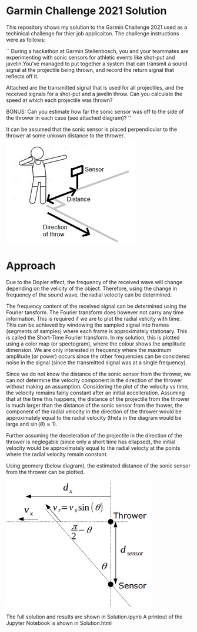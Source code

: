 
# Garmin Challenge 2021 Solution

This repository shows my solution to the Garmin Challenge 2021 used as a techinical challenge for thier job applicaiton. The challenge instructions were as follows:

``
During a hackathon at Garmin Stellenbosch, you and your teammates are experimenting with sonic sensors for
athletic events like shot-put and javelin.You've managed to put together a system that can transmit a
sound signal at the projectile being thrown, and record the return signal that reflects off it.

Attached are the transmitted signal that is used for all projectiles, and the received signals for a shot-put
and a javelin throw. Can you calculate the speed at which each projectile was thrown?

BONUS: Can you estimate how far the sonic sensor was off to the side of the thrower in each case (see
attached diagram)?
''

It can be assumed that the sonic sensor is placed perpendicular to the thrower at some unkown distance to the thrower.
![](ImageOfSetup.png)

# Approach
Due to the Dopler effect, the frequency of the received wave will change depending on the velicity of the object. Therefore, using the change in frequency of the sound wave, the radial velocity can be determined. 

The frequency content of the received signal can be determined using the Fourier tansform. The Fourier transform does however not carry any time information. This is required if we are to plot the radial velicity with time. This can be achieved by windowing the sampled signal into frames (segments of samples) where each frame is approximately stationary. This is called the Short-Time Fourier transform. In my solution, this is plotted using a color map (or spectogram), where the colour shows the amplitude dimension. We are only interested in frequency where the maximum amplitude (or power) occurs since the other frequencies can be considered noise in the signal (since the transmitted signal was at a single frequency).

Since we do not know the distance of the sonic sensor from the thrower, we can not determine the velocity component in the direction of the thrower without making an assumption. Considering the plot of the velocity vs time, the velocity remains fairly constant after an initial accelleration. Assuming that at the time this happens, the distance of the projectile from the thrower is much larger than the distance of the sonic sensor from the thower, the component of the radial velocity in the direction of the thrower would be approximately equal to the radial velocity (theta in the diagram would be large and $\sin(\theta) \approx 1$).

Further assuming the deceleration of the projectile in the direction of the thrower is neglegable (since only a short time has ellapsed), the initial velocity would be approximately equal to the radial velocty at the points where the radial velocity remain constant. 

Using geomery (below diagram), the estimated distance of the sonic sensor from the thrower can be plotted.

![](problemAnnotation.png)

The full solution and results are shown in Solution.ipynb
A printout of the Jupyter Notebook is shown in Solution.html



